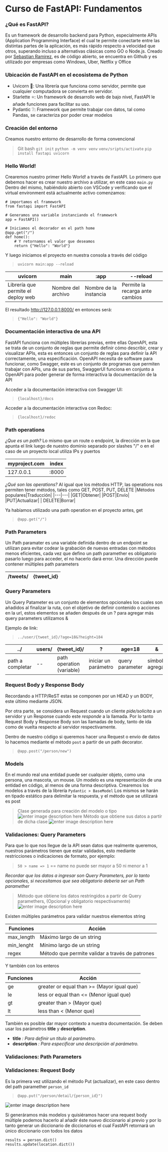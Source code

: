 # Curso de FastAPI: Fundamentos

### ¿Qué es FastAPI?
Es un framework de desarrollo backend para Python, especialmente APIs (Application Programming Interface) el cual te permite conectarte entre las distintas partes de la aplicación, es más rápido respecto a velocidad que otros, superando incluso a alternativas clásicas como GO o Node.js.
Creado por [Sebastian Ramirez](https://twitter.com/tiangolo), es de código abierto, se encuentra en Github y es utilizado por empresas como Windows, Uber, Netflix y Office

### Ubicación de FastAPI en el ecosistema de Python
- Uvicorn 🦄: Una librería que funciona como servidor, permite que cualquier computadora se convierta en servidor.
- Starlette ⭐: Un framework de desarrollo web de bajo nivel, FastAPI le añade funciones para facilitar su uso.
- Pydantic ❔: Framework que permite trabajar con datos, tal como Pandas, se caracteriza por poder crear modelos

### Creación del entorno
Creamos nuestro entorno de desarrollo de forma convencional
> Git bash
> `git init`
> `python -m venv venv`
> `venv/sripts/activate`
> `pip install fastapi uvicorn`

### Hello World!
Crearemos nuestro primer Hello World! a través de FastAPI.
Lo primero que debemos hacer es crear nuestro archivo a utilizar, en este caso `main.py`
Dentro del mismo, habiéndolo abierto con VSCode y verificando que el virtual environment está actualmente activo comenzamos:

```
# importamos el framework
from fastapi import FastAPI

# Generamos una variable instanciando el framework
app = FastAPI()

# Iniciamos el decorador en el path home
@app.get("/")
def home():
    # Y retornamos el valor que deseamos
    return {"Hello": "World"}
```
Y luego iniciamos el proyecto en nuestra consola a través del código
> `uvicorn main:app --reload`

|uvicorn| main|:app| --reload|
|--|--|--|--|
|Librería que permite el deploy web|Nombre del archivo|Nombre de la instancia|Permite la recarga ante cambios|

El resultado http://127.0.0.1:8000/ en entonces será:
> `{"Hello": "World"}`

### Documentación interactiva de una API
FastAPI funciona con múltiples librerías previas, entre ellas OpenAPI, esta se trata de un conjunto de reglas que permite definir cómo describir, crear y visualizar APIs, esta es entonces un conjunto de reglas para definir la API correctamente, una especificación.
OpenAPI necesita de software para funcionar, como Swagger, este es un conjunto de programas que permiten trabajar con APIs, una de sus partes, SwaggerUI funciona en conjunto a OpenAPI para poder generar de forma interactiva la documentación de la API

Acceder a la documentación interactiva con Swagger UI:  
> `{localhost}/docs`  

Acceder a la documentación interactiva con Redoc:  
> `{localhost}/redoc`

### Path operations
*¿Que es un path?*
Lo mismo que un route o endpoint, la dirección en la que apunta el link luego de nuestro dominio separado por slashes "/" o en el caso de un proyecto local utiliza IPs y puertos

|myproject.com|index|
|---|---|
|127.0.0.1|:8000|

*¿Qué son las operations?*
Al igual que los métodos HTTP, las operations nos permiten tener métodos, tales como GET, POST, PUT, DELETE
|Métodos populares|Traducción|
|---|---|
|GET|Obtener|
|POST|Envío|
|PUT|Actualizar|
| DELETE|Borrar|

Ya habíamos utilizado una path operation en el proyecto antes, get
> `@app.get("/")`

### Path Parameters
Un Path paramater es una variable definida dentro de un endpoint se utilizan para evitar codear la grabación de nuevas entradas con métodos menos eficientes, cada vez que defino un path paramether es obligatorio pasarlo luego para acceder, el no hacerlo dará error.
Una dirección puede contener múltiples path parameters

|/tweets/|{tweet_id}|
|---|---|

### Query Parameters
Un Query Patameter es un conjunto de elementos opcionales los cuales son añadidos al finalizar la ruta, con el objetivo de definir contenido o acciones en la url, estos elementos se añaden después de un ? para agregar más query parameters utilizamos &

Ejemplo de link:
> `../user/{tweet_id}/?age=18&?height=184`

../|users/|{tweet_id}/|?|age=18|&|height=184|
|--|--|--|--|--|--|--|
|path a completar|--|path operation (variable)|iniciar un parámetro|query parameter|símbolo agregar|query parameter|

### Request Body y Response Body
Recordando a HTTP/ReST estas se componen por un HEAD y un BODY, este último mediante JSON.

Por otra parte, se considera un Request cuando un cliente *pide/solicita* a un servidor y un Response cuando este *responde* a la llamada.
Por lo tanto Request Body y Response Body son las llamadas de body, tanto de ida como de vuelta respecto al servidor respectivamente.

Dentro de nuestro código si queremos hacer una Request o envío de datos lo hacemos mediante el método `post` a partir de un path decorator.
> `@app.post("/person/new")`

### Models
En el mundo real una entidad puede ser cualquier objeto, como una persona, una mascota, un mouse. Un modelo es una representación de una entidad en código, al menos de una forma descriptiva.
Crearemos los modelos a través de la librería `Pydantic > BaseModel`
Los mismos se harán en tipado estático para delimitar la respuesta, y el método que se utilizará es post

> Clase generada para creación del modelo o tipo
![enter image description here](https://i.imgur.com/JLXoaQc.png)
Método que obtiene sus datos a partír de dicha clase
![enter image description here](https://i.imgur.com/l5XXvlJ.png)

### Validaciones: Query Parameters
Para que lo que nos llegue de la API sean datos que realmente queremos, nuestros parámetros tienen que estar validados, esto mediante restricciones o indicaciones de formato, por ejemplo:

> `50 > name => 1` == name no puede ser mayor a 50 ni menor a 1

*Recordar que los datos a ingresar son Query Parameters, por lo tanto opcionales, si necesitamos que sea obligatorio debería ser un Path paramether*

> Método que obtiene los datos restringidos a partir de Query paramethers, (Opcional y obligatorio respectivamente)
![enter image description here](https://i.imgur.com/BlFG71g.png)

Existen múltiples parámetros para validar nuestros elementos string

|Funciones|Acción|
|---|---|
|max_length|Máximo largo de un string|
|min_lenght|Mínimo largo de un string|
|regex|Método que permite validar a través de patrones|

Y también con los enteros 

|Funciones|Acción|
|---|---|
|ge|greater or equal than >= (Mayor igual que)|
|le|less or equal than <= (Menor igual que)|
|gt|greater than > (Mayor que)|
|lt|less than < (Menor que)|

También es posible dar mayor contexto a nuestra documentación. Se deben usar los parámetros  **title**  y  **description**.

-   **title**  _: Para definir un título al parámetro._
-   **description**  _: Para especificar una descripción al parámetro._

### Validaciones: Path Parameters
### Validaciones: Request Body
Es la primera vez utilizando el método Put (actualizar), en este caso dentro del path paramether `person_id` 
> `@app.put("/person/detail/{person_id}")`

![enter image description here](https://i.imgur.com/rWBQud6.png)

Si generáramos más modelos y quisiéramos hacer una request body múltiple podemos hacerlo al añadir éste nuevo diccionario al previo y por lo tanto generar un diccionario de diccionarios el cual FastAPI retornará un único diccionario con todos los datos

```
results = person.dict()
results.update(location.dict())
```

